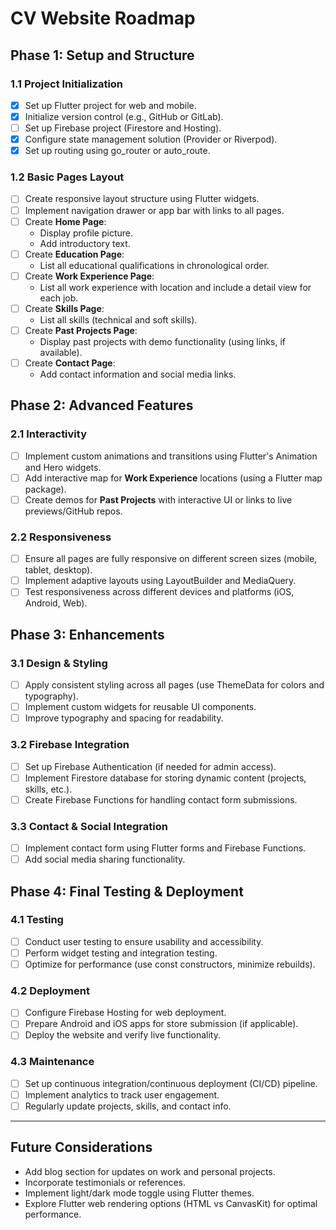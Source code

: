 # CV Website Roadmap

## Phase 1: Setup and Structure

### 1.1 Project Initialization
- [x] Set up Flutter project for web and mobile.
- [x] Initialize version control (e.g., GitHub or GitLab).
- [ ] Set up Firebase project (Firestore and Hosting).
- [x] Configure state management solution (Provider or Riverpod).
- [x] Set up routing using go_router or auto_route.

### 1.2 Basic Pages Layout
- [ ] Create responsive layout structure using Flutter widgets.
- [ ] Implement navigation drawer or app bar with links to all pages.
- [ ] Create **Home Page**:
  - Display profile picture.
  - Add introductory text.
- [ ] Create **Education Page**:
  - List all educational qualifications in chronological order.
- [ ] Create **Work Experience Page**:
  - List all work experience with location and include a detail view for each job.
- [ ] Create **Skills Page**:
  - List all skills (technical and soft skills).
- [ ] Create **Past Projects Page**:
  - Display past projects with demo functionality (using links, if available).
- [ ] Create **Contact Page**:
  - Add contact information and social media links.

## Phase 2: Advanced Features

### 2.1 Interactivity
- [ ] Implement custom animations and transitions using Flutter's Animation and Hero widgets.
- [ ] Add interactive map for **Work Experience** locations (using a Flutter map package).
- [ ] Create demos for **Past Projects** with interactive UI or links to live previews/GitHub repos.

### 2.2 Responsiveness
- [ ] Ensure all pages are fully responsive on different screen sizes (mobile, tablet, desktop).
- [ ] Implement adaptive layouts using LayoutBuilder and MediaQuery.
- [ ] Test responsiveness across different devices and platforms (iOS, Android, Web).

## Phase 3: Enhancements

### 3.1 Design & Styling
- [ ] Apply consistent styling across all pages (use ThemeData for colors and typography).
- [ ] Implement custom widgets for reusable UI components.
- [ ] Improve typography and spacing for readability.

### 3.2 Firebase Integration
- [ ] Set up Firebase Authentication (if needed for admin access).
- [ ] Implement Firestore database for storing dynamic content (projects, skills, etc.).
- [ ] Create Firebase Functions for handling contact form submissions.

### 3.3 Contact & Social Integration
- [ ] Implement contact form using Flutter forms and Firebase Functions.
- [ ] Add social media sharing functionality.

## Phase 4: Final Testing & Deployment

### 4.1 Testing
- [ ] Conduct user testing to ensure usability and accessibility.
- [ ] Perform widget testing and integration testing.
- [ ] Optimize for performance (use const constructors, minimize rebuilds).

### 4.2 Deployment
- [ ] Configure Firebase Hosting for web deployment.
- [ ] Prepare Android and iOS apps for store submission (if applicable).
- [ ] Deploy the website and verify live functionality.

### 4.3 Maintenance
- [ ] Set up continuous integration/continuous deployment (CI/CD) pipeline.
- [ ] Implement analytics to track user engagement.
- [ ] Regularly update projects, skills, and contact info.

---

## Future Considerations
- Add blog section for updates on work and personal projects.
- Incorporate testimonials or references.
- Implement light/dark mode toggle using Flutter themes.
- Explore Flutter web rendering options (HTML vs CanvasKit) for optimal performance.
